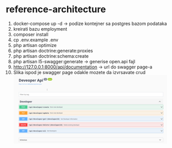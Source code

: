 # reference-architecture

1. docker-compose up -d -> podize kontejner sa postgres bazom podataka
2. kreirati bazu employment
3. composer install
4. cp .env.example .env
5. php artisan optimize
6. php artisan doctrine:generate:proxies
7. php artisan doctrine:schema:create
8. php artisan l5-swagger:generate -> generise open.api fajl
9. http://127.0.0.1:8000/api/documentation -> url do swagger page-a
10. Slika ispod je swagger page odakle mozete da izvrsavate crud
    ![ScreenShot](swagger_screen.png)
